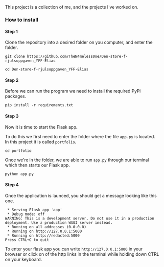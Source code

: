 This project is a collection of me, and the projects I've worked on.

### How to install
#### Step 1
Clone the repository into a desired folder on you computer, and enter the folder.
``` Shell
git clone https://github.com/TheN4meless0ne/Den-store-f-rjulsoppgaven_YFF-Elias
```

``` Shell
cd Den-store-f-rjulsoppgaven_YFF-Elias
```

#### Step 2
Before we can run the program we need to install the required PyPi packages.
``` Shell
pip install -r requirements.txt
```

#### Step 3
Now it is time to start the Flask app.

To do this we first need to enter the folder where the file `app.py` is located. In this project it is called `portfolio`.
``` Shell
cd portfolio
```

Once we're in the folder, we are able to run `app.py` through our terminal which then starts our Flask app.
``` Shell
python app.py
```

#### Step 4
Once the application is launced, you should get a message looking like this one.
``` Output
 * Serving Flask app 'app'
 * Debug mode: off
WARNING: This is a development server. Do not use it in a production deployment. Use a production WSGI server instead.
 * Running on all addresses (0.0.0.0)
 * Running on http://127.0.0.1:5000
 * Running on http://redacted:5000
Press CTRL+C to quit
```

To enter your flask app you can write `http://127.0.0.1:5000` in your browser or click on of the http links in the terminal while holding down CTRL on your keyboard.